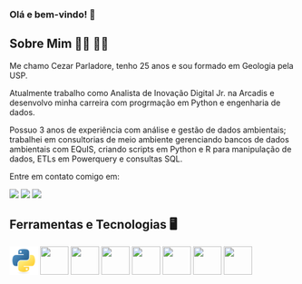 ### Olá e bem-vindo! 👋

## Sobre Mim 🧍‍♂️ 🏳️‍🌈
Me chamo Cezar Parladore, tenho 25 anos e sou formado em Geologia pela USP.

Atualmente trabalho como Analista de Inovação Digital Jr. na Arcadis e desenvolvo minha carreira com
progrmação em Python e engenharia de dados.

Possuo 3 anos de experiência com análise e gestão de dados ambientais; trabalhei em consultorias de meio ambiente gerenciando bancos de dados ambientais com EQuIS, criando scripts em Python e R para manipulação de dados, ETLs em Powerquery e consultas SQL.

Entre em contato comigo em:

<div>
<a href="https://instagram.com/cezareilparladore" target="_blank"><img src="https://img.shields.io/badge/-Instagram-%23E4405F?style=for-the-badge&logo=instagram&logoColor=white" target="_blank"></a>
<a href = "mailto:cezar.parladore@alumni.usp.br"><img src="https://img.shields.io/badge/Gmail-D14836?style=for-the-badge&logo=gmail&logoColor=white" target="_blank"></a>
<a href="https://www.linkedin.com/in/cezar-parladore" target="_blank"><img src="https://img.shields.io/badge/-LinkedIn-%230077B5?style=for-the-badge&logo=linkedin&logoColor=white" target="_blank"></a>
</div>

## Ferramentas e Tecnologias 🖥️

<img src="img/python-original.svg" height=50 width=50/> <img src="https://cdn.jsdelivr.net/gh/devicons/devicon/icons/markdown/markdown-original.svg" height=50 width=50/> <img src="https://cdn.jsdelivr.net/gh/devicons/devicon/icons/pandas/pandas-original.svg" height=50 width=50/> <img src="https://cdn.jsdelivr.net/gh/devicons/devicon/icons/latex/latex-original.svg" height=50 width=50/> <img src="https://cdn.jsdelivr.net/gh/devicons/devicon/icons/git/git-original.svg" height=50 width=50/> <img src="https://cdn.jsdelivr.net/gh/devicons/devicon/icons/vscode/vscode-original.svg" height=50 width=50/> <img src="https://cdn.jsdelivr.net/gh/devicons/devicon/icons/fedora/fedora-original.svg" height=50 width=50/> <img src="https://img.icons8.com/external-flat-juicy-fish/344/external-sql-coding-and-development-flat-flat-juicy-fish.png" height=50 width=50/>





